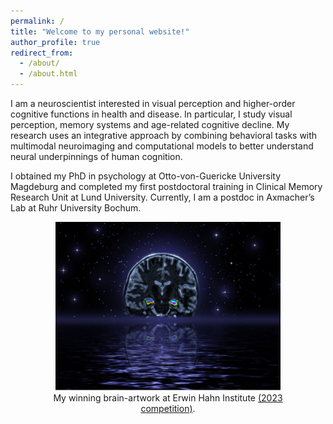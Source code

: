 ```yaml
---
permalink: /
title: "Welcome to my personal website!"
author_profile: true
redirect_from: 
  - /about/
  - /about.html
---
```


I am a neuroscientist interested in visual perception and higher-order cognitive functions in health and disease. In particular, I study visual perception, memory systems and age-related cognitive decline. My research uses an integrative approach by combining behavioral tasks with multimodal neuroimaging and computational models to better understand neural underpinnings of human cognition.

I obtained my PhD in psychology at Otto-von-Guericke University Magdeburg and completed my first postdoctoral training in Clinical Memory Research Unit at Lund University. Currently, I am a postdoc in Axmacher’s Lab at Ruhr University Bochum.

<figure style="text-align: center;">
  <img src="/images/HippocampalMoon.png" alt="Description" style="width:85%; max-width:1200px; height:auto;" />
  <figcaption style="text-align: center;">My winning brain-artwork at Erwin Hahn Institute <a href="https://hahn-institute.de/en/artifact-voting" target="_blank"> (2023 competition)</a>.
</figcaption>
</figure>
